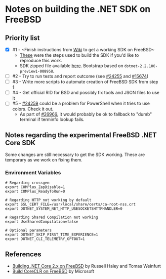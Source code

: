 # Notes on building the .NET SDK on FreeBSD

## Priority list

- [x] #1 - ~Finish instructions from [Wiki](https://github.com/dotnet/corefx/wiki/Building-.NET-Core--2.x-on-FreeBSD) to get a working SDK on FreeBSD~
  - [These](https://github.com/dotnet/corefx/wiki/Building-.NET-Core--2.x-on-FreeBSD#building-freebsd-sdk) were the steps used to build the SDK if you'd like to reproduce this work.
  - SDK zipped file available [here](http://distcache.FreeBSD.org/local-distfiles/dbn/dotnet/dotnetcli-freebsd.11-x64.zip). Bootstrap based on `dotnet-2.2.100-preview1-008958`.
- [ ] #2 - Try to run tests and report outcome (see [#24255](https://github.com/dotnet/corefx/issues/24255) and [#15674](https://github.com/dotnet/coreclr/issues/15674))
- [ ] #3 - Write more scripts to automate creation of FreeBSD SDK from step 1
- [ ] #4 - Get official RID for BSD and possibly fix tools and JSON files to use it
- [ ] #5 - [#24259](https://github.com/dotnet/corefx/issues/24259) could be a problem for PowerShell when it tries to use colors. Check it out.
  - As part of [#26966](https://github.com/dotnet/corefx/issues/26966), it would probably be ok to fallback to "dumb" terminal if terminfo lookup fails.
  
## Notes regarding the experimental FreeBSD .NET Core SDK

Some changes are still necessary to get the SDK working. These are temporary as we work on fixing them.

### Environment Variables

```
# Regarding crossgen
export COMPlus_ZapDisable=1
export COMPlus_ReadyToRun=0

# Regarding HTTP not working by default
export SSL_CERT_FILE=/usr/local/share/certs/ca-root-nss.crt
export DOTNET_SYSTEM_NET_HTTP_USESOCKETSHTTPHANDLER=0

# Regarding Shared Compilation not working
export UseSharedCompilation=false

# Optional parameters
export DOTNET_SKIP_FIRST_TIME_EXPERIENCE=1
export DOTNET_CLI_TELEMETRY_OPTOUT=1
```

## References

- [Building .NET Core 2.x on FreeBSD](https://github.com/dotnet/corefx/wiki/Building-.NET-Core--2.x-on-FreeBSD) by Russell Haley and Tomas Weinfurt
- [Build CoreCLR on FreeBSD](https://github.com/dotnet/coreclr/blob/release/2.1/Documentation/building/freebsd-instructions.md) by Microsoft
